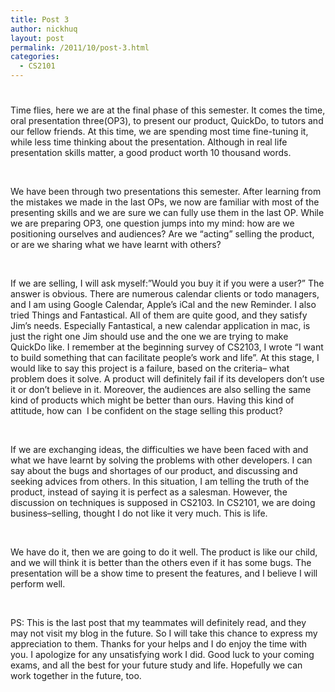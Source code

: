 ```yaml
---
title: Post 3
author: nickhuq
layout: post
permalink: /2011/10/post-3.html
categories:
  - CS2101
---
```

# 

Time flies, here we are at the final phase of this semester. It comes the time, oral presentation three(OP3), to present our product, QuickDo, to tutors and our fellow friends. At this time, we are spending most time fine-tuning it, while less time thinking about the presentation. Although in real life presentation skills matter, a good product worth 10 thousand words.

 

We have been through two presentations this semester. After learning from the mistakes we made in the last OPs, we now are familiar with most of the presenting skills and we are sure we can fully use them in the last OP. While we are preparing OP3, one question jumps into my mind: how are we positioning ourselves and audiences? Are we “acting” selling the product, or are we sharing what we have learnt with others?

 

If we are selling, I will ask myself:”Would you buy it if you were a user?” The answer is obvious. There are numerous calendar clients or todo managers, and I am using Google Calendar, Apple’s iCal and the new Reminder. I also tried Things and Fantastical. All of them are quite good, and they satisfy Jim’s needs. Especially Fantastical, a new calendar application in mac, is just the right one Jim should use and the one we are trying to make QuickDo like. I remember at the beginning survey of CS2103, I wrote “I want to build something that can facilitate people’s work and life”. At this stage, I would like to say this project is a failure, based on the criteria– what problem does it solve. A product will definitely fail if its developers don’t use it or don’t believe in it. Moreover, the audiences are also selling the same kind of products which might be better than ours. Having this kind of attitude, how can  I be confident on the stage selling this product?

 

If we are exchanging ideas, the difficulties we have been faced with and what we have learnt by solving the problems with other developers. I can say about the bugs and shortages of our product, and discussing and seeking advices from others. In this situation, I am telling the truth of the product, instead of saying it is perfect as a salesman. However, the discussion on techniques is supposed in CS2103. In CS2101, we are doing business–selling, thought I do not like it very much. This is life.

 

We have do it, then we are going to do it well. The product is like our child, and we will think it is better than the others even if it has some bugs. The presentation will be a show time to present the features, and I believe I will perform well.

 

PS: This is the last post that my teammates will definitely read, and they may not visit my blog in the future. So I will take this chance to express my appreciation to them. Thanks for your helps and I do enjoy the time with you. I apologize for any unsatisfying work I did. Good luck to your coming exams, and all the best for your future study and life. Hopefully we can work together in the future, too.